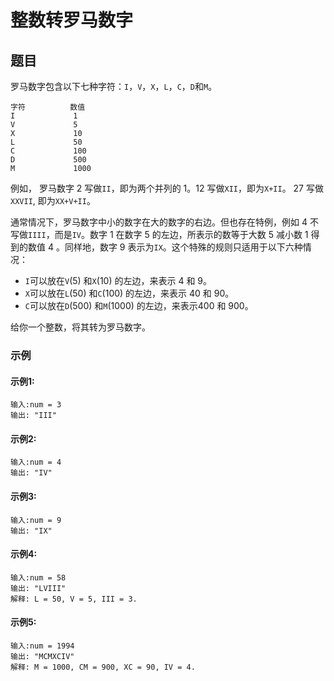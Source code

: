 # 整数转罗马数字
## 题目

罗马数字包含以下七种字符：`I`，`V`，`X`，`L`，`C`，`D`和`M`。

```
字符          数值
I             1
V             5
X             10
L             50
C             100
D             500
M             1000
```

例如， 罗马数字 2 写做`II`，即为两个并列的 1。12 写做`XII`，即为`X+II`。 27 写做`XXVII`, 即为`XX+V+II`。

通常情况下，罗马数字中小的数字在大的数字的右边。但也存在特例，例如 4 不写做`IIII`，而是`IV`。数字 1 在数字 5 的左边，所表示的数等于大数 5 减小数 1 得到的数值 4 。同样地，数字 9 表示为`IX`。这个特殊的规则只适用于以下六种情况：

- `I`可以放在`V`(5) 和`X`(10) 的左边，来表示 4 和 9。
- `X`可以放在`L`(50) 和`C`(100) 的左边，来表示 40 和 90。
- `C`可以放在`D`(500) 和`M`(1000) 的左边，来表示400 和 900。

给你一个整数，将其转为罗马数字。

### 示例

#### 示例1:

```
输入:num = 3
输出: "III"
```

#### 示例2:

```
输入:num = 4
输出: "IV"
```

#### 示例3:

```
输入:num = 9
输出: "IX"
```

#### 示例4:

```
输入:num = 58
输出: "LVIII"
解释: L = 50, V = 5, III = 3.
```

#### 示例5:

```
输入:num = 1994
输出: "MCMXCIV"
解释: M = 1000, CM = 900, XC = 90, IV = 4.
```

